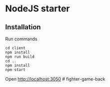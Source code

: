 # NodeJS starter

## Installation

Run commands

```
cd client
npm install
npm run build
cd ..
npm install
npm start
```

Open [http://localhost:3050](http://localhost:3050)
#   f i g h t e r - g a m e - b a c k  
 